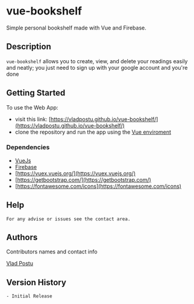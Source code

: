 # vue-bookshelf

Simple personal bookshelf made with Vue and Firebase.

## Description

`vue-bookshelf` allows you to create, view, and delete your readings easily and neatly; you just need to sign up with your google account and you're done

## Getting Started

To use the Web App:
- visit this link: [https://vladpostu.github.io/vue-bookshelf/](https://vladpostu.github.io/vue-bookshelf/)
- clone the repository and run the app using the [Vue enviroment](https://vuejs.org/)

### Dependencies

- [VueJs](https://vuejs.org/) 
- [Firebase](https://firebase.google.com/)
- [https://vuex.vuejs.org/](https://vuex.vuejs.org/)
- [https://getbootstrap.com/](https://getbootstrap.com/)
- [https://fontawesome.com/icons](https://fontawesome.com/icons)




## Help

```
For any advise or issues see the contact area.
```

## Authors

Contributors names and contact info

[Vlad Postu](https://github.com/vladpostu)

## Version History

    - Initial Release
